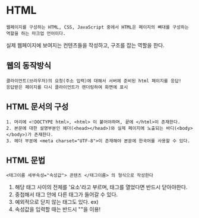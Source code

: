 # HTML

    웹페이지를 구성하는 HTML, CSS, JavaScript 중에서 HTML은 페이지의 뼈대를 구성하는 역할을 하는 마크업 언어이다. 

실제 웹페이지에 보여지는 컨텐츠들을 작성하고, 구조를 잡는 역할을 한다.

## 웹의 동작방식

    클라이언트(브라우저)의 요청(주소 입력)에 대해서 서버에 준비된 html 페이지를 응답!
    응답받은 페이지를 다시 클라이언트가 렌더링하여 화면에 표시

## HTML 문서의 구성

    1. 머리에 <!DOCTYPE html>, <html> 이 붙어야하며, 끝에 </html>이 존재한다.
    2. 본문에 대한 설명부분인 헤더(<head></head>)와 실제 페이지에 노출되는 바디(<body></body>)가 존재한다.
    3. 헤더 부분에 <meta charset="UTF-8">이 존재해야 본문에 한국어를 사용할 수 있다.

## HTML 문법

    <태그이름 세부속성="속성값"> 콘텐츠 </태그이름> 의 형식으로 작성한다

1. 해당 태그 사이의 전체를 '요소'라고 부르며, 태그를 열었다면 반드시 닫아야한다.
2. 중첩해서 태그 안에 다른 태그가 들어갈 수 있다.
3. 예외적으로 닫지 않는 태그도 있다. ex) <img src="">
4. 속성값을 입력할 때는 반드시 ""을 이용!